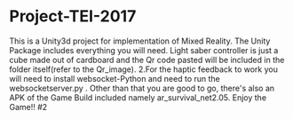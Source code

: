 # Project-TEI-2017
This is a Unity3d project for implementation of Mixed Reality. The Unity Package includes everything you will need.
Light saber controller is just a cube made out of cardboard and the Qr code pasted will be included in the folder itself(refer to the Qr_image). 
2.For the haptic feedback to work you will need to install websocket-Python and need to run the websocketserver.py .
Other than that you are good to go, there's also an APK of the Game Build included namely ar_survival_net2.05.
Enjoy the Game!!
#2
